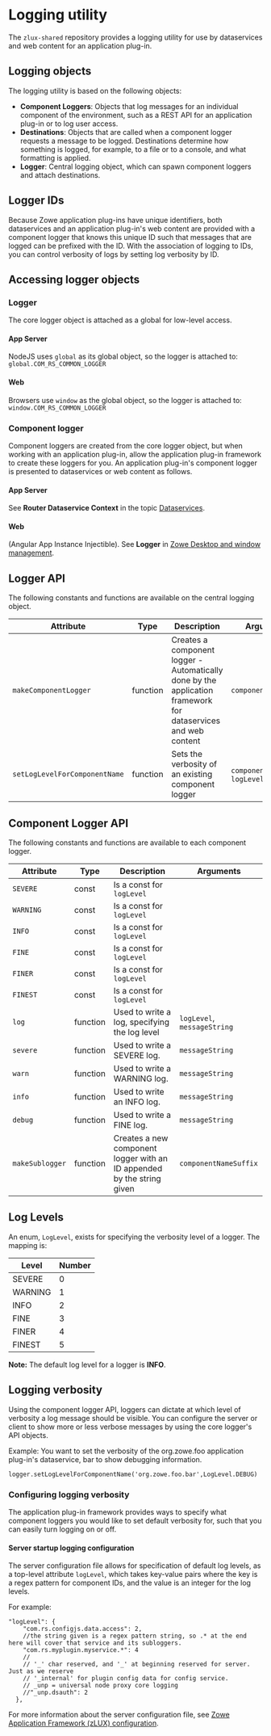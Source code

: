 # Logging utility

The `zlux-shared` repository provides a logging utility for use by dataservices and web content for an application plug-in.


## Logging objects

The logging utility is based on the following objects:

* **Component Loggers**: Objects that log messages for an individual component of the environment, such as a REST API for an application plug-in or to log user access.
* **Destinations**: Objects that are called when a component logger requests a message to be logged. Destinations determine how something is logged, for example, to a file or to a console, and what formatting is applied.
* **Logger**: Central logging object, which can spawn component loggers and attach destinations.

## Logger IDs

Because Zowe application plug-ins have unique identifiers, both dataservices and an application plug-in's web content are provided with a component logger that knows this unique ID such that messages that are logged can be prefixed with the ID. With the association of logging to IDs, you can control verbosity of logs by setting log verbosity by ID.

## Accessing logger objects

### Logger

The core logger object is attached as a global for low-level access.

#### App Server

NodeJS uses `global` as its global object, so the logger is attached to:
`global.COM_RS_COMMON_LOGGER`

#### Web

Browsers use `window` as the global object, so the logger is attached to:
`window.COM_RS_COMMON_LOGGER`

### Component logger

Component loggers are created from the core logger object, but when working with an application plug-in, allow the application plug-in framework to create these loggers for you. An application plug-in's component logger is presented to dataservices or web content as follows.

#### App Server

See **Router Dataservice Context** in the topic [Dataservices](mvd-dataservices.md).   


#### Web

(Angular App Instance Injectible). See **Logger** in [Zowe Desktop and window management](mvd-desktopandwindowmgt.md).  


## Logger API

The following constants and functions are available on the central logging object.

Attribute | Type | Description | Arguments
-----------|------|-------------|-----------
`makeComponentLogger` | function | Creates a component logger - Automatically done by the application framework for dataservices and web content | `componentIDString`
`setLogLevelForComponentName` | function | Sets the verbosity of an existing component logger | `componentIDString`, `logLevel`

## Component Logger API

The following constants and functions are available to each component logger.

Attribute | Type | Description | Arguments
-----------|------|-------------|----------
`SEVERE` | const | Is a const for `logLevel`
`WARNING` | const | Is a const for `logLevel`
`INFO` | const | Is a const for `logLevel`
`FINE` | const | Is a const for `logLevel`
`FINER` | const | Is a const for `logLevel`
`FINEST` | const | Is a const for `logLevel`
`log` | function | Used to write a log, specifying the log level | `logLevel`, `messageString`
`severe` | function | Used to write a SEVERE log. | `messageString`
`warn` | function | Used to write a WARNING log. | `messageString`
`info` | function | Used to write an INFO log. | `messageString`
`debug` | function | Used to write a FINE log. | `messageString`
`makeSublogger` | function | Creates a new component logger with an ID appended by the string given | `componentNameSuffix`
## Log Levels

An enum, `LogLevel`, exists for specifying the verbosity level of a logger. The mapping is:

Level | Number
-------|-------
SEVERE | 0
WARNING| 1
INFO | 2
FINE | 3
FINER | 4
FINEST | 5
**Note:** The default log level for a logger is **INFO**.


## Logging verbosity

Using the component logger API, loggers can dictate at which level of verbosity a log message should be visible.
You can configure the server or client to show more or less verbose messages by using the core logger's API objects.

Example: You want to set the verbosity of the org.zowe.foo application plug-in's dataservice, bar to show debugging information.

`logger.setLogLevelForComponentName('org.zowe.foo.bar',LogLevel.DEBUG)`

### Configuring logging verbosity

The application plug-in framework provides ways to specify what component loggers you would like to set default verbosity for, such that you can easily turn logging on or off.

#### Server startup logging configuration

The server configuration file allows for specification of default log levels, as a top-level attribute `logLevel`, which takes key-value pairs where the key is a regex pattern for component IDs, and the value is an integer for the log levels.

For example:
```  
"logLevel": {
    "com.rs.configjs.data.access": 2,
    //the string given is a regex pattern string, so .* at the end here will cover that service and its subloggers.
    "com.rs.myplugin.myservice.*": 4
    //
    // '_' char reserved, and '_' at beginning reserved for server. Just as we reserve
    // '_internal' for plugin config data for config service.
    // _unp = universal node proxy core logging
    //"_unp.dsauth": 2
  },
```
For more information about the server configuration file, see [Zowe Application Framework (zLUX) configuration](../../user-guide/mvd-configuration.md#zowe-application-framework-configuration).

